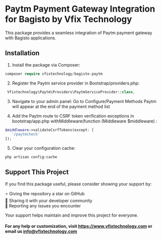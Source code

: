 # Paytm Payment Gateway Integration for Bagisto by Vfix Technology

This package provides a seamless integration of Paytm payment gateway with Bagisto applications.

## Installation

1. Install the package via Composer:

```php
composer require vfixtechnology/bagisto-paytm
```

2. Register the Paytm service provider in Bootstrap/providers.php:
 ```php
  Vfixtechnology\Paytm\Providers\PaytmServiceProvider::class,
 ```

3. Navigate to your admin panel:
Go to Configure/Payment Methods
Paytm will appear at the end of the payment method list

4. Add the Paytm route to CSRF token verification exceptions in bootstrap/app.php withMiddleware(function (Middleware $middleware) :
 ```php
$middleware->validateCsrfTokens(except: [
    '/paytmcheck'
]);
 ```

5. Clear your configuration cache:
```php
php artisan config:cache
```

## Support This Project

If you find this package useful, please consider showing your support by:

⭐ Giving the repository a star on GitHub  
📣 Sharing it with your developer community  
🐛 Reporting any issues you encounter  

Your support helps maintain and improve this project for everyone.

#### For any help or customization, visit https://www.vfixtechnology.com or email us info@vfixtechnology.com
